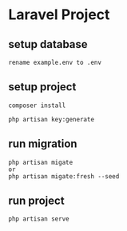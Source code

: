 # Laravel Project

## setup database

`rename example.env to .env`

## setup project

```
composer install

php artisan key:generate
```

## run migration

```
php artisan migate
or
php artisan migate:fresh --seed

```

## run project

```
php artisan serve
```
